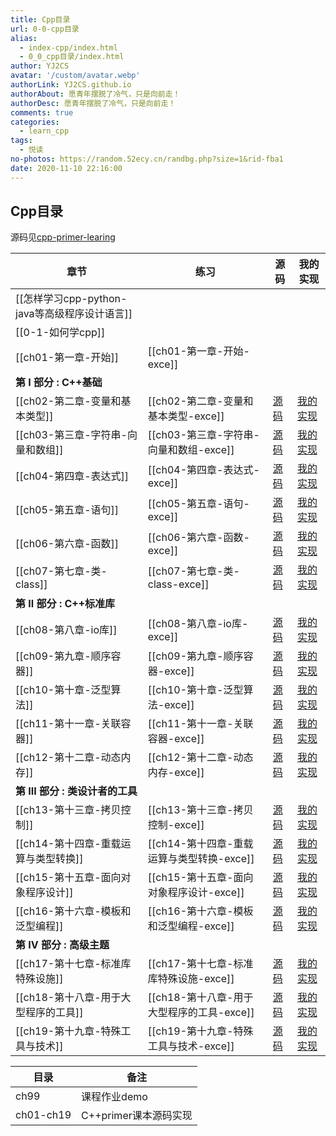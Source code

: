 ```yaml
---
title: Cpp目录
url: 0-0-cpp目录
alias: 
  - index-cpp/index.html
  - 0_0_cpp目录/index.html
author: YJ2CS
avatar: '/custom/avatar.webp'
authorLink: YJ2CS.github.io
authorAbout: 愿青年摆脱了冷气，只是向前走！
authorDesc: 愿青年摆脱了冷气，只是向前走！
comments: true
categories:
  - learn_cpp
tags:
  - 悦读
no-photos: https://random.52ecy.cn/randbg.php?size=1&rid-fba1
date: 2020-11-10 22:16:00
---
```


## Cpp目录

源码见[cpp-primer-learing](https://github.com/YJ2CS/cpp-primer-learing)

章节|练习|源码|我的实现
---|---|---|---
[[怎样学习cpp-python-java等高级程序设计语言]]|||
[[0-1-如何学cpp]]|||
[[ch01-第一章-开始]]|[[ch01-第一章-开始-exce]]||
**第 I 部分 : C++基础**|||
[[ch02-第二章-变量和基本类型]]|[[ch02-第二章-变量和基本类型-exce]]|[源码](https://github.com/YJ2CS/cpp-primer-learing/tree/master/src/code_in_book/ch01/)|[我的实现](https://github.com/YJ2CS/cpp-primer-learing/tree/master/src/my_code_implementation/ch01/)
[[ch03-第三章-字符串-向量和数组]]|[[ch03-第三章-字符串-向量和数组-exce]]|[源码](https://github.com/YJ2CS/cpp-primer-learing/tree/master/src/code_in_book/ch01/)|[我的实现](https://github.com/YJ2CS/cpp-primer-learing/tree/master/src/my_code_implementation/ch01/)
[[ch04-第四章-表达式]]|[[ch04-第四章-表达式-exce]]|[源码](https://github.com/YJ2CS/cpp-primer-learing/tree/master/src/code_in_book/ch01/)|[我的实现](https://github.com/YJ2CS/cpp-primer-learing/tree/master/src/my_code_implementation/ch01/)
[[ch05-第五章-语句]]|[[ch05-第五章-语句-exce]]|[源码](https://github.com/YJ2CS/cpp-primer-learing/tree/master/src/code_in_book/ch01/)|[我的实现](https://github.com/YJ2CS/cpp-primer-learing/tree/master/src/my_code_implementation/ch01/)
[[ch06-第六章-函数]]|[[ch06-第六章-函数-exce]]|[源码](https://github.com/YJ2CS/cpp-primer-learing/tree/master/src/code_in_book/ch01/)|[我的实现](https://github.com/YJ2CS/cpp-primer-learing/tree/master/src/my_code_implementation/ch01/)
[[ch07-第七章-类-class]]|[[ch07-第七章-类-class-exce]]|[源码](https://github.com/YJ2CS/cpp-primer-learing/tree/master/src/code_in_book/ch01/)|[我的实现](https://github.com/YJ2CS/cpp-primer-learing/tree/master/src/my_code_implementation/ch01/)
**第 II 部分 : C++标准库**|||
[[ch08-第八章-io库]]|[[ch08-第八章-io库-exce]]|[源码](https://github.com/YJ2CS/cpp-primer-learing/tree/master/src/code_in_book/ch01/)|[我的实现](https://github.com/YJ2CS/cpp-primer-learing/tree/master/src/my_code_implementation/ch01/)
[[ch09-第九章-顺序容器]]|[[ch09-第九章-顺序容器-exce]]|[源码](https://github.com/YJ2CS/cpp-primer-learing/tree/master/src/code_in_book/ch01/)|[我的实现](https://github.com/YJ2CS/cpp-primer-learing/tree/master/src/my_code_implementation/ch01/)
[[ch10-第十章-泛型算法]]|[[ch10-第十章-泛型算法-exce]]|[源码](https://github.com/YJ2CS/cpp-primer-learing/tree/master/src/code_in_book/ch01/)|[我的实现](https://github.com/YJ2CS/cpp-primer-learing/tree/master/src/my_code_implementation/ch01/)
[[ch11-第十一章-关联容器]]|[[ch11-第十一章-关联容器-exce]]|[源码](https://github.com/YJ2CS/cpp-primer-learing/tree/master/src/code_in_book/ch01/)|[我的实现](https://github.com/YJ2CS/cpp-primer-learing/tree/master/src/my_code_implementation/ch01/)
[[ch12-第十二章-动态内存]]|[[ch12-第十二章-动态内存-exce]]|[源码](https://github.com/YJ2CS/cpp-primer-learing/tree/master/src/code_in_book/ch01/)|[我的实现](https://github.com/YJ2CS/cpp-primer-learing/tree/master/src/my_code_implementation/ch01/)
**第 III 部分 : 类设计者的工具** |||
[[ch13-第十三章-拷贝控制]] |[[ch13-第十三章-拷贝控制-exce]]|[源码](https://github.com/YJ2CS/cpp-primer-learing/tree/master/src/code_in_book/ch01/)|[我的实现](https://github.com/YJ2CS/cpp-primer-learing/tree/master/src/my_code_implementation/ch01/)
[[ch14-第十四章-重载运算与类型转换]]|[[ch14-第十四章-重载运算与类型转换-exce]]|[源码](https://github.com/YJ2CS/cpp-primer-learing/tree/master/src/code_in_book/ch01/)|[我的实现](https://github.com/YJ2CS/cpp-primer-learing/tree/master/src/my_code_implementation/ch01/)
[[ch15-第十五章-面向对象程序设计]]|[[ch15-第十五章-面向对象程序设计-exce]]|[源码](https://github.com/YJ2CS/cpp-primer-learing/tree/master/src/code_in_book/ch01/)|[我的实现](https://github.com/YJ2CS/cpp-primer-learing/tree/master/src/my_code_implementation/ch01/)
[[ch16-第十六章-模板和泛型编程]]|[[ch16-第十六章-模板和泛型编程-exce]]|[源码](https://github.com/YJ2CS/cpp-primer-learing/tree/master/src/code_in_book/ch01/)|[我的实现](https://github.com/YJ2CS/cpp-primer-learing/tree/master/src/my_code_implementation/ch01/)
**第 IV 部分 : 高级主题**|||
[[ch17-第十七章-标准库特殊设施]]|[[ch17-第十七章-标准库特殊设施-exce]]|[源码](https://github.com/YJ2CS/cpp-primer-learing/tree/master/src/code_in_book/ch01/)|[我的实现](https://github.com/YJ2CS/cpp-primer-learing/tree/master/src/my_code_implementation/ch01/)
[[ch18-第十八章-用于大型程序的工具]]|[[ch18-第十八章-用于大型程序的工具-exce]]|[源码](https://github.com/YJ2CS/cpp-primer-learing/tree/master/src/code_in_book/ch01/)|[我的实现](https://github.com/YJ2CS/cpp-primer-learing/tree/master/src/my_code_implementation/ch01/)
[[ch19-第十九章-特殊工具与技术]]|[[ch19-第十九章-特殊工具与技术-exce]]|[源码](https://github.com/YJ2CS/cpp-primer-learing/tree/master/src/code_in_book/ch01/)|[我的实现](https://github.com/YJ2CS/cpp-primer-learing/tree/master/src/my_code_implementation/ch01/)

目录|备注
---|---
ch99|课程作业demo
ch01-ch19|C++primer课本源码实现


